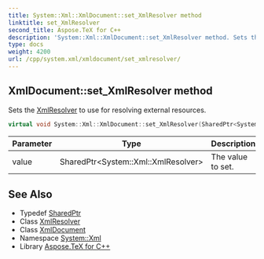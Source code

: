 ```yaml
---
title: System::Xml::XmlDocument::set_XmlResolver method
linktitle: set_XmlResolver
second_title: Aspose.TeX for C++
description: 'System::Xml::XmlDocument::set_XmlResolver method. Sets the XmlResolver to use for resolving external resources in C++.'
type: docs
weight: 4200
url: /cpp/system.xml/xmldocument/set_xmlresolver/
---
```

## XmlDocument::set_XmlResolver method


Sets the [XmlResolver](../../xmlresolver/) to use for resolving external resources.

```cpp
virtual void System::Xml::XmlDocument::set_XmlResolver(SharedPtr<System::Xml::XmlResolver> value)
```


| Parameter | Type | Description |
| --- | --- | --- |
| value | SharedPtr\<System::Xml::XmlResolver\> | The value to set. |

## See Also

* Typedef [SharedPtr](../../../system/sharedptr/)
* Class [XmlResolver](../../xmlresolver/)
* Class [XmlDocument](../)
* Namespace [System::Xml](../../)
* Library [Aspose.TeX for C++](../../../)

